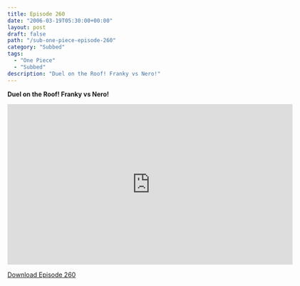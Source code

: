 ```yaml
---
title: Episode 260
date: "2006-03-19T05:30:00+00:00"
layout: post
draft: false
path: "/sub-one-piece-episode-260"
category: "Subbed"
tags:
  - "One Piece"
  - "Subbed"
description: "Duel on the Roof! Franky vs Nero!"
---
```


**Duel on the Roof! Franky vs Nero!**

<iframe width="640" height="360" src="https://www.rapidvideo.com/e/FXQHBCJHNM" frameborder="0" marginwidth=0 marginheight=0 scrolling=no allowfullscreen></iframe>

<a href="http://ouo.io/qs/eCodkFEQ?s=https://rapidvid.to/d/https://www.rapidvideo.com/e/FXQHBCJHNM">Download Episode 260</a>
